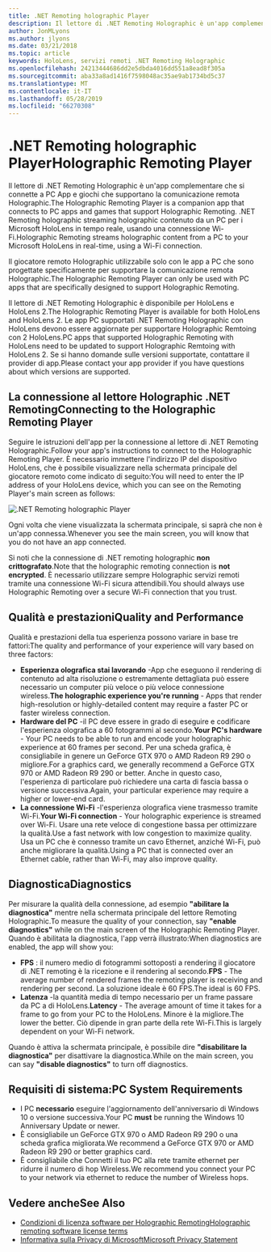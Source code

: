 ```yaml
---
title: .NET Remoting holographic Player
description: Il lettore di .NET Remoting Holographic è un'app complementare che si connette a PC App e giochi che supportano la comunicazione remota Holographic. .NET Remoting holographic streaming holographic contenuto da un PC per i Microsoft HoloLens in tempo reale, usando una connessione Wi-Fi.
author: JonMLyons
ms.author: jlyons
ms.date: 03/21/2018
ms.topic: article
keywords: HoloLens, servizi remoti .NET Remoting Holographic
ms.openlocfilehash: 24213444686dd2e5dbda4016dd551a8ead8f305a
ms.sourcegitcommit: aba33a8ad1416f7598048ac35ae9ab1734bd5c37
ms.translationtype: MT
ms.contentlocale: it-IT
ms.lasthandoff: 05/28/2019
ms.locfileid: "66270308"
---
```

# <a name="holographic-remoting-player"></a><span data-ttu-id="7f38a-105">.NET Remoting holographic Player</span><span class="sxs-lookup"><span data-stu-id="7f38a-105">Holographic Remoting Player</span></span>

<span data-ttu-id="7f38a-106">Il lettore di .NET Remoting Holographic è un'app complementare che si connette a PC App e giochi che supportano la comunicazione remota Holographic.</span><span class="sxs-lookup"><span data-stu-id="7f38a-106">The Holographic Remoting Player is a companion app that connects to PC apps and games that support Holographic Remoting.</span></span> <span data-ttu-id="7f38a-107">.NET Remoting holographic streaming holographic contenuto da un PC per i Microsoft HoloLens in tempo reale, usando una connessione Wi-Fi.</span><span class="sxs-lookup"><span data-stu-id="7f38a-107">Holographic Remoting streams holographic content from a PC to your Microsoft HoloLens in real-time, using a Wi-Fi connection.</span></span>

<span data-ttu-id="7f38a-108">Il giocatore remoto Holographic utilizzabile solo con le app a PC che sono progettate specificamente per supportare la comunicazione remota Holographic.</span><span class="sxs-lookup"><span data-stu-id="7f38a-108">The Holographic Remoting Player can only be used with PC apps that are specifically designed to support Holographic Remoting.</span></span>

<span data-ttu-id="7f38a-109">Il lettore di .NET Remoting Holographic è disponibile per HoloLens e HoloLens 2.</span><span class="sxs-lookup"><span data-stu-id="7f38a-109">The Holographic Remoting Player is available for both HoloLens and HoloLens 2.</span></span>  <span data-ttu-id="7f38a-110">Le app PC supportati .NET Remoting Holographic con HoloLens devono essere aggiornate per supportare Holographic Remtoing con 2 HoloLens.</span><span class="sxs-lookup"><span data-stu-id="7f38a-110">PC apps that supported Holographic Remoting with HoloLens need to be updated to support Holographic Remtoing with HoloLens 2.</span></span>  <span data-ttu-id="7f38a-111">Se si hanno domande sulle versioni supportate, contattare il provider di app.</span><span class="sxs-lookup"><span data-stu-id="7f38a-111">Please contact your app provider if you have questions about which versions are supported.</span></span>

## <a name="connecting-to-the-holographic-remoting-player"></a><span data-ttu-id="7f38a-112">La connessione al lettore Holographic .NET Remoting</span><span class="sxs-lookup"><span data-stu-id="7f38a-112">Connecting to the Holographic Remoting Player</span></span>

<span data-ttu-id="7f38a-113">Seguire le istruzioni dell'app per la connessione al lettore di .NET Remoting Holographic.</span><span class="sxs-lookup"><span data-stu-id="7f38a-113">Follow your app's instructions to connect to the Holographic Remoting Player.</span></span> <span data-ttu-id="7f38a-114">È necessario immettere l'indirizzo IP del dispositivo HoloLens, che è possibile visualizzare nella schermata principale del giocatore remoto come indicato di seguito:</span><span class="sxs-lookup"><span data-stu-id="7f38a-114">You will need to enter the IP address of your HoloLens device, which you can see on the Remoting Player's main screen as follows:</span></span>

![.NET Remoting holographic Player](images/holographicremotingplayer.png)

<span data-ttu-id="7f38a-116">Ogni volta che viene visualizzata la schermata principale, si saprà che non è un'app connessa.</span><span class="sxs-lookup"><span data-stu-id="7f38a-116">Whenever you see the main screen, you will know that you do not have an app connected.</span></span>

<span data-ttu-id="7f38a-117">Si noti che la connessione di .NET remoting holographic **non crittografato**.</span><span class="sxs-lookup"><span data-stu-id="7f38a-117">Note that the holographic remoting connection is **not encrypted**.</span></span> <span data-ttu-id="7f38a-118">È necessario utilizzare sempre Holographic servizi remoti tramite una connessione Wi-Fi sicura attendibili.</span><span class="sxs-lookup"><span data-stu-id="7f38a-118">You should always use Holographic Remoting over a secure Wi-Fi connection that you trust.</span></span>

## <a name="quality-and-performance"></a><span data-ttu-id="7f38a-119">Qualità e prestazioni</span><span class="sxs-lookup"><span data-stu-id="7f38a-119">Quality and Performance</span></span>

<span data-ttu-id="7f38a-120">Qualità e prestazioni della tua esperienza possono variare in base tre fattori:</span><span class="sxs-lookup"><span data-stu-id="7f38a-120">The quality and performance of your experience will vary based on three factors:</span></span>
* <span data-ttu-id="7f38a-121">**Esperienza olografica stai lavorando** -App che eseguono il rendering di contenuto ad alta risoluzione o estremamente dettagliata può essere necessario un computer più veloce o più veloce connessione wireless.</span><span class="sxs-lookup"><span data-stu-id="7f38a-121">**The holographic experience you're running** - Apps that render high-resolution or highly-detailed content may require a faster PC or faster wireless connection.</span></span>
* <span data-ttu-id="7f38a-122">**Hardware del PC** -il PC deve essere in grado di eseguire e codificare l'esperienza olografica a 60 fotogrammi al secondo.</span><span class="sxs-lookup"><span data-stu-id="7f38a-122">**Your PC's hardware** - Your PC needs to be able to run and encode your holographic experience at 60 frames per second.</span></span> <span data-ttu-id="7f38a-123">Per una scheda grafica, è consigliabile in genere un GeForce GTX 970 o AMD Radeon R9 290 o migliore.</span><span class="sxs-lookup"><span data-stu-id="7f38a-123">For a graphics card, we generally recommend a GeForce GTX 970 or AMD Radeon R9 290 or better.</span></span> <span data-ttu-id="7f38a-124">Anche in questo caso, l'esperienza di particolare può richiedere una carta di fascia bassa o versione successiva.</span><span class="sxs-lookup"><span data-stu-id="7f38a-124">Again, your particular experience may require a higher or lower-end card.</span></span>
* <span data-ttu-id="7f38a-125">**La connessione Wi-Fi** -l'esperienza olografica viene trasmesso tramite Wi-Fi.</span><span class="sxs-lookup"><span data-stu-id="7f38a-125">**Your Wi-Fi connection** - Your holographic experience is streamed over Wi-Fi.</span></span> <span data-ttu-id="7f38a-126">Usare una rete veloce di congestione bassa per ottimizzare la qualità.</span><span class="sxs-lookup"><span data-stu-id="7f38a-126">Use a fast network with low congestion to maximize quality.</span></span> <span data-ttu-id="7f38a-127">Usa un PC che è connesso tramite un cavo Ethernet, anziché Wi-Fi, può anche migliorare la qualità.</span><span class="sxs-lookup"><span data-stu-id="7f38a-127">Using a PC that is connected over an Ethernet cable, rather than Wi-Fi, may also improve quality.</span></span>

## <a name="diagnostics"></a><span data-ttu-id="7f38a-128">Diagnostica</span><span class="sxs-lookup"><span data-stu-id="7f38a-128">Diagnostics</span></span>

<span data-ttu-id="7f38a-129">Per misurare la qualità della connessione, ad esempio **"abilitare la diagnostica"** mentre nella schermata principale del lettore Remoting Holographic.</span><span class="sxs-lookup"><span data-stu-id="7f38a-129">To measure the quality of your connection, say **"enable diagnostics"** while on the main screen of the Holographic Remoting Player.</span></span> <span data-ttu-id="7f38a-130">Quando è abilitata la diagnostica, l'app verrà illustrato:</span><span class="sxs-lookup"><span data-stu-id="7f38a-130">When diagnostics are enabled, the app will show you:</span></span>
* <span data-ttu-id="7f38a-131">**FPS** : il numero medio di fotogrammi sottoposti a rendering il giocatore di .NET remoting è la ricezione e il rendering al secondo.</span><span class="sxs-lookup"><span data-stu-id="7f38a-131">**FPS** - The average number of rendered frames the remoting player is receiving and rendering per second.</span></span> <span data-ttu-id="7f38a-132">La soluzione ideale è 60 FPS.</span><span class="sxs-lookup"><span data-stu-id="7f38a-132">The ideal is 60 FPS.</span></span>
* <span data-ttu-id="7f38a-133">**Latenza** -la quantità media di tempo necessario per un frame passare da PC a di HoloLens.</span><span class="sxs-lookup"><span data-stu-id="7f38a-133">**Latency** - The average amount of time it takes for a frame to go from your PC to the HoloLens.</span></span> <span data-ttu-id="7f38a-134">Minore è la migliore.</span><span class="sxs-lookup"><span data-stu-id="7f38a-134">The lower the better.</span></span> <span data-ttu-id="7f38a-135">Ciò dipende in gran parte della rete Wi-Fi.</span><span class="sxs-lookup"><span data-stu-id="7f38a-135">This is largely dependent on your Wi-Fi network.</span></span>

<span data-ttu-id="7f38a-136">Quando è attiva la schermata principale, è possibile dire **"disabilitare la diagnostica"** per disattivare la diagnostica.</span><span class="sxs-lookup"><span data-stu-id="7f38a-136">While on the main screen, you can say **"disable diagnostics"** to turn off diagnostics.</span></span>

## <a name="pc-system-requirements"></a><span data-ttu-id="7f38a-137">Requisiti di sistema:</span><span class="sxs-lookup"><span data-stu-id="7f38a-137">PC System Requirements</span></span>
* <span data-ttu-id="7f38a-138">I PC **necessario** eseguire l'aggiornamento dell'anniversario di Windows 10 o versione successiva.</span><span class="sxs-lookup"><span data-stu-id="7f38a-138">Your PC **must** be running the Windows 10 Anniversary Update or newer.</span></span>
* <span data-ttu-id="7f38a-139">È consigliabile un GeForce GTX 970 o AMD Radeon R9 290 o una scheda grafica migliorata.</span><span class="sxs-lookup"><span data-stu-id="7f38a-139">We recommend a GeForce GTX 970 or AMD Radeon R9 290 or better graphics card.</span></span>
* <span data-ttu-id="7f38a-140">È consigliabile che Connetti il tuo PC alla rete tramite ethernet per ridurre il numero di hop Wireless.</span><span class="sxs-lookup"><span data-stu-id="7f38a-140">We recommend you connect your PC to your network via ethernet to reduce the number of Wireless hops.</span></span>

## <a name="see-also"></a><span data-ttu-id="7f38a-141">Vedere anche</span><span class="sxs-lookup"><span data-stu-id="7f38a-141">See Also</span></span>
* [<span data-ttu-id="7f38a-142">Condizioni di licenza software per Holographic Remoting</span><span class="sxs-lookup"><span data-stu-id="7f38a-142">Holographic remoting software license terms</span></span>](microsoft-holographic-remoting-software-license-terms.md)
* [<span data-ttu-id="7f38a-143">Informativa sulla Privacy di Microsoft</span><span class="sxs-lookup"><span data-stu-id="7f38a-143">Microsoft Privacy Statement</span></span>](https://go.microsoft.com/fwlink/?LinkId=521839)
